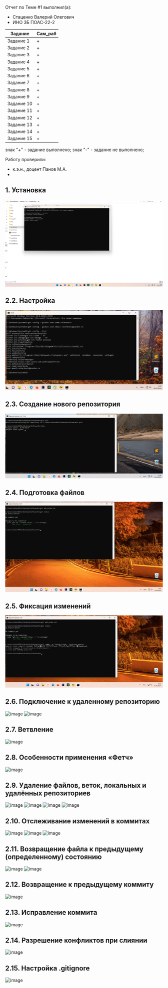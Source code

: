 Отчет по Теме #1 выполнил(а):
- Стаценко Валерий Олегович
- ИНО ЗБ ПОАС-22-2

| Задание | Сам_раб |
| ------ | ------ |
| Задание 1 | + |
| Задание 2 | + |
| Задание 3 | + |
| Задание 4 | + |
| Задание 5 | + |
| Задание 6 | + |
| Задание 7 | + |
| Задание 8 | + |
| Задание 9 | + |
| Задание 10 | + |
| Задание 11 | + |
| Задание 12 | + |
| Задание 13 | + |
| Задание 14 | + |
| Задание 15 | + |

знак "+" - задание выполнено; знак "-" - задание не выполнено;

Работу проверили:
- к.э.н., доцент Панов М.А.
- 
## 1. Установка
![image](pic/1Install.png)

## 2.2. Настройка
![image](pic/2.2Set.png)

## 2.3. Создание нового репозитория
![image](pic/2.3Create.png)

## 2.4. Подготовка файлов
![image](pic/2.4Add.png)

## 2.5. Фиксация изменений
![image](pic/2.5Fix.png)

## 2.6. Подключение к удаленному репозиторию
![image]()
![image]()

## 2.7. Ветвление
![image]()

## 2.8. Особенности применения «Фетч»
![image]()

## 2.9. Удаление файлов, веток, локальных и удалённых репозиториев
![image]()
![image]()
![image]()
![image]()

## 2.10. Отслеживание изменений в коммитах
![image]()
![image]()
![image]()
## 2.11. Возвращение файла к предыдущему (определенному) состоянию
![image]()
![image]()

## 2.12. Возвращение к предыдущему коммиту
![image]()

## 2.13. Исправление коммита
![image]()

## 2.14. Разрешение конфликтов при слиянии
![image]()

## 2.15. Настройка .gitignore
![image]()
